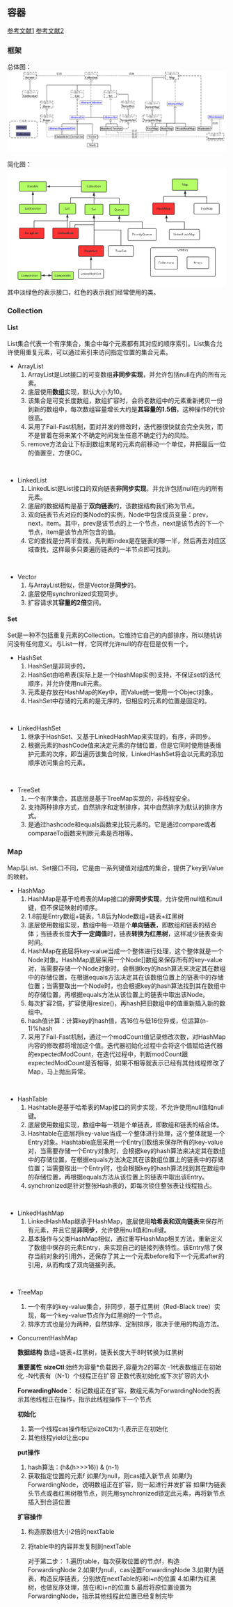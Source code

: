 ## 容器
[参考文献1](https://blog.csdn.net/xzp_12345/article/details/79251174)
[参考文献2](https://www.cnblogs.com/xiaoxi/p/6089984.html)
### 框架
总体图：
![](./pic/容器框架（详细）.jpg)

简化图：
![](./pic/容器框架.png)
其中淡绿色的表示接口，红色的表示我们经常使用的类。

### Collection

#### List
List集合代表一个有序集合，集合中每个元素都有其对应的顺序索引。List集合允许使用重复元素，可以通过索引来访问指定位置的集合元素。
* ArrayList
    1. ArrayList是List接口的可变数组**非同步实现**，并允许包括null在内的所有元素。
    1. 底层使用**数组**实现，默认大小为10。
    1. 该集合是可变长度数组，数组扩容时，会将老数组中的元素重新拷贝一份到新的数组中，每次数组容量增长大约是**其容量的1.5倍**，这种操作的代价很高。
    1. 采用了Fail-Fast机制，面对并发的修改时，迭代器很快就会完全失败，而不是冒着在将来某个不确定时间发生任意不确定行为的风险。
    1. remove方法会让下标到数组末尾的元素向前移动一个单位，并把最后一位的值置空，方便GC。
<br>

* LinkedList
    1. LinkedList是List接口的双向链表**非同步实现**，并允许包括null在内的所有元素。
    1. 底层的数据结构是基于**双向链表**的，该数据结构我们称为节点。
    1. 双向链表节点对应的类Node的实例，Node中包含成员变量：prev，next，item。其中，prev是该节点的上一个节点，next是该节点的下一个节点，item是该节点所包含的值。
    1. 它的查找是分两半查找，先判断index是在链表的哪一半，然后再去对应区域查找，这样最多只要遍历链表的一半节点即可找到。
<br>

* Vector
    1. 与ArrayList相似，但是Vector是**同步**的。
    1. 底层使用synchronized实现同步。
    1. 扩容请求其**容量的2倍**空间。

#### Set
Set是一种不包括重复元素的Collection。它维持它自己的内部排序，所以随机访问没有任何意义。与List一样，它同样允许null的存在但是仅有一个。
* HashSet
    1. HashSet是非同步的。
    1. HashSet由哈希表(实际上是一个HashMap实例)支持，不保证set的迭代顺序，并允许使用null元素。
    1. 元素是存放在HashMap的Key中，而Value统一使用一个Object对象。
    1. HashSet中存储的元素的是无序的，但相应的元素的位置是固定的。
<br>

* LinkedHashSet
    1. 继承于HashSet、又基于LinkedHashMap来实现的，有序，非同步。
    1. 根据元素的hashCode值来决定元素的存储位置，但是它同时使用链表维护元素的次序，即当遍历该集合时候，LinkedHashSet将会以元素的添加顺序访问集合的元素。
<br>

* TreeSet
    1. 一个有序集合，其底层是基于TreeMap实现的，非线程安全。
    1. 支持两种排序方式，自然排序和定制排序，其中自然排序为默认的排序方式。
    1. 是通过hashcode和equals函数来比较元素的。它是通过compare或者comparaeTo函数来判断元素是否相等。

### Map
Map与List、Set接口不同，它是由一系列键值对组成的集合，提供了key到Value的映射。
* HashMap
    1. HashMap是基于哈希表的Map接口的**非同步实现**，允许使用null值和null键，但不保证映射的顺序。
    1. 1.8前是Entry数组+链表，1.8后为Node数组+链表+红黑树
    1. 底层使用数组实现，数组中每一项是个**单向链表**，即数组和链表的结合体；当链表长度**大于一定阈值**时，链表**转换为红黑树**，这样减少链表查询时间。
    1. HashMap在底层将key-value当成一个整体进行处理，这个整体就是一个Node对象。HashMap底层采用一个Node[]数组来保存所有的key-value对，当需要存储一个Node对象时，会根据key的hash算法来决定其在数组中的存储位置，在根据equals方法决定其在该数组位置上的链表中的存储位置；当需要取出一个Node时，也会根据key的hash算法找到其在数组中的存储位置，再根据equals方法从该位置上的链表中取出该Node。
    1. 每次扩容2倍，扩容使用resize()，再hash把旧数组中的值重新插入新的数组中。
    1. hash值计算：计算key的hash值，高16位与低16位异或，位运算(n-1)%hash
    1. 采用了Fail-Fast机制，通过一个modCount值记录修改次数，对HashMap内容的修改都将增加这个值。迭代器初始化过程中会将这个值赋给迭代器的expectedModCount，在迭代过程中，判断modCount跟expectedModCount是否相等，如果不相等就表示已经有其他线程修改了Map，马上抛出异常。
<br>

* HashTable
    1. Hashtable是基于哈希表的Map接口的同步实现，不允许使用null值和null键。
    1. 底层使用数组实现，数组中每一项是个单链表，即数组和链表的结合体。
    1. Hashtable在底层将key-value当成一个整体进行处理，这个整体就是一个Entry对象。Hashtable底层采用一个Entry[]数组来保存所有的key-value对，当需要存储一个Entry对象时，会根据key的hash算法来决定其在数组中的存储位置，在根据equals方法决定其在该数组位置上的链表中的存储位置；当需要取出一个Entry时，也会根据key的hash算法找到其在数组中的存储位置，再根据equals方法从该位置上的链表中取出该Entry。
    1. synchronized是针对整张Hash表的，即每次锁住整张表让线程独占。
<br>

* LinkedHashMap
    1. LinkedHashMap继承于HashMap，底层使用**哈希表和双向链表**来保存所有元素，并且它是**非同步**，允许使用null值和null键。
    1. 基本操作与父类HashMap相似，通过重写HashMap相关方法，重新定义了数组中保存的元素Entry，来实现自己的链接列表特性。该Entry除了保存当前对象的引用外，还保存了其上一个元素before和下一个元素after的引用，从而构成了双向链接列表。
<br>

* TreeMap
    1. 一个有序的key-value集合，非同步，基于红黑树（Red-Black tree）实现，每一个key-value节点作为红黑树的一个节点。
    1. 排序方式也是分为两种，自然排序、定制排序，取决于使用的构造方法。

* ConcurrentHashMap

    **数据结构**
    数组+链表+红黑树，链表长度大于8时转换为红黑树  

    **重要属性**
    **sizeCtl**:始终为容量*负载因子,容量为2的幂次
    -1代表数组正在初始化
    -N代表有（N-1）个线程正在扩容
    正数代表初始化或下次扩容的大小

    **ForwardingNode**：
    标记数组正在扩容，数组元素为ForwardingNode的表示其他线程正在操作，指示此线程操作下一个节点

    **初始化**
    1. 第一个线程cas操作标记sizeCtl为-1,表示正在初始化
    2. 其他线程yield让出cpu

    **put操作**
    1. hash算法：(h&(h>>>16)) & (n-1)
    2. 获取指定位置的元素f
        如果f为null，则cas插入新节点
        如果f为ForwardingNode，说明数组正在扩容，则一起进行并发扩容
        如果f为链表头节点或者红黑树根节点，则先用synchronized锁定此元素，再将新节点插入到合适位置
    
    **扩容操作**
    1. 构造原数组大小2倍的nextTable
    2. 将table中的内容并发复制到nextTable

        对于第二步：
        1.遍历table，每次获取位置i的节点f，构造ForwardingNode
        2.如果f为null，cas设置ForwardingNode
        3.如果f为链表，构造反序链表，分别放在nextTable的i和i+n的位置
        4.如果f为红黑树，也做反序处理，放在i和i+n的位置
        5.最后将原位置设置为ForwardingNode，指示其他线程此位置已经复制完毕
